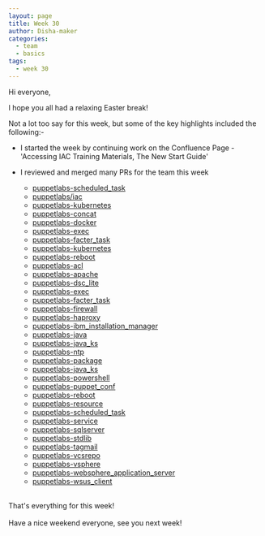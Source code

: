 ```yaml
---
layout: page
title: Week 30
author: Disha-maker
categories:
  - team
  - basics
tags:
  - week 30
---
```


Hi everyone,

I hope you all had a relaxing Easter break!

Not a lot too say for this week, but some of the key highlights included the following:-

- I started the week by continuing work on the Confluence Page - 'Accessing IAC Training Materials, The New Start Guide'

- I reviewed and merged many PRs for the team this week
   - [puppetlabs-scheduled_task](https://github.com/puppetlabs/puppetlabs-scheduled_task/pull/186)
   - [puppetlabs/iac](https://github.com/puppetlabs/iac/pull/224)
   - [puppetlabs-kubernetes](https://github.com/puppetlabs/puppetlabs-kubernetes/pull/505)
   - [puppetlabs-concat](https://github.com/puppetlabs/puppetlabs-concat/pull/698)
   - [puppetlabs-docker](https://github.com/puppetlabs/puppetlabs-docker/pull/739)
   - [puppetlabs-exec](https://github.com/puppetlabs/puppetlabs-exec/pull/161)
   - [puppetlabs-facter_task](https://github.com/puppetlabs/puppetlabs-facter_task/pull/160)
   - [puppetlabs-kubernetes](https://github.com/puppetlabs/puppetlabs-kubernetes/pull/505)
   - [puppetlabs-reboot](https://github.com/puppetlabs/puppetlabs-reboot/pull/291)
   - [puppetlabs-acl](https://github.com/puppetlabs/puppetlabs-acl/pull/238)
   - [puppetlabs-apache](https://github.com/puppetlabs/puppetlabs-apache/pull/2141)
   - [puppetlabs-dsc_lite](https://github.com/puppetlabs/puppetlabs-dsc_lite/pull/177)
   - [puppetlabs-exec](https://github.com/puppetlabs/puppetlabs-exec/pull/162)
   - [puppetlabs-facter_task](https://github.com/puppetlabs/puppetlabs-facter_task/pull/161)
   - [puppetlabs-firewall](https://github.com/puppetlabs/puppetlabs-firewall/pull/984)
   - [puppetlabs-haproxy](https://github.com/puppetlabs/puppetlabs-haproxy/pull/476)
   - [puppetlabs-ibm_installation_manager](https://github.com/puppetlabs/puppetlabs-ibm_installation_manager/pull/184)
   - [puppetlabs-java](https://github.com/puppetlabs/puppetlabs-java/pull/475)
   - [puppetlabs-java_ks](https://github.com/puppetlabs/puppetlabs-java_ks/pull/361)
   - [puppetlabs-ntp](https://github.com/puppetlabs/puppetlabs-ntp/pull/620)
   - [puppetlabs-package](https://github.com/puppetlabs/puppetlabs-package/pull/249)
   - [puppetlabs-java_ks](https://github.com/puppetlabs/puppetlabs-java_ks/pull/362)
   - [puppetlabs-powershell](https://github.com/puppetlabs/puppetlabs-powershell/pull/340)
   - [puppetlabs-puppet_conf](https://github.com/puppetlabs/puppetlabs-puppet_conf/pull/146)
   - [puppetlabs-reboot](https://github.com/puppetlabs/puppetlabs-reboot/pull/293)
   - [puppetlabs-resource](https://github.com/puppetlabs/puppetlabs-resource/pull/117)
   - [puppetlabs-scheduled_task](https://github.com/puppetlabs/puppetlabs-scheduled_task/pull/190)
   - [puppetlabs-service](https://github.com/puppetlabs/puppetlabs-service/pull/181)
   - [puppetlabs-sqlserver](https://github.com/puppetlabs/puppetlabs-sqlserver/pull/380)
   - [puppetlabs-stdlib](https://github.com/puppetlabs/puppetlabs-stdlib/pull/1179)
   - [puppetlabs-tagmail](https://github.com/puppetlabs/puppetlabs-tagmail/pull/215)
   - [puppetlabs-vcsrepo](https://github.com/puppetlabs/puppetlabs-vcsrepo/pull/509)
   - [puppetlabs-vsphere](https://github.com/puppetlabs/puppetlabs-vsphere/pull/209)
   - [puppetlabs-websphere_application_server](https://github.com/puppetlabs/puppetlabs-websphere_application_server/pull/227)
   - [puppetlabs-wsus_client](https://github.com/puppetlabs/puppetlabs-wsus_client/pull/162)
  <br/><br/>

That's everything for this week!
<br/><br/>
Have a nice weekend everyone, see you next week!